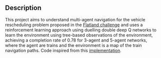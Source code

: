 ## Description

This project aims to understand multi-agent navigation for the vehicle rescheduling problem proposed in the [Flatland challenge](https://www.aicrowd.com/challenges/flatland-challenge) and uses a reinforcement learning approach using duelling double deep Q networks to learn the environment using tree-based observations of the environment, achieving a completion rate of 0.78 for 3-agent and 5-agent networks, where the agent are trains and the environment is a map of the train navigation paths. Code inspired from this [implementation](https://github.com/Wadaboa/flatland-challenge).